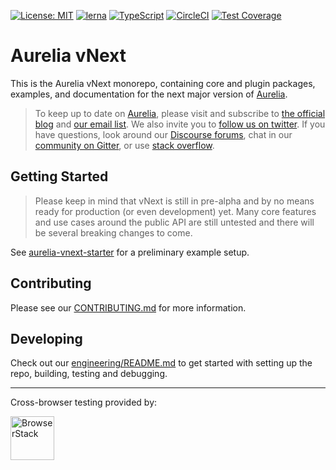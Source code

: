 [![License: MIT](https://img.shields.io/badge/License-MIT-yellow.svg)](https://opensource.org/licenses/MIT)
[![lerna](https://img.shields.io/badge/maintained%20with-lerna-cc00ff.svg)](https://lernajs.io/)
[![TypeScript](https://img.shields.io/badge/%3C%2F%3E-TypeScript-%230074c1.svg)](http://www.typescriptlang.org/)
[![CircleCI](https://circleci.com/gh/aurelia/aurelia.svg?style=shield)](https://circleci.com/gh/aurelia/aurelia)
[![Test Coverage](https://api.codeclimate.com/v1/badges/5ac0e13689735698073a/test_coverage)](https://codeclimate.com/github/aurelia/aurelia/test_coverage)

# Aurelia vNext

This is the Aurelia vNext monorepo, containing core and plugin packages, examples, and documentation for the next major version of [Aurelia](http://www.aurelia.io/).

> To keep up to date on [Aurelia](http://www.aurelia.io/), please visit and subscribe to [the official blog](http://blog.aurelia.io/) and [our email list](http://eepurl.com/ces50j). We also invite you to [follow us on twitter](https://twitter.com/aureliaeffect). If you have questions, look around our [Discourse forums](https://discourse.aurelia.io/), chat in our [community on Gitter](https://gitter.im/aurelia/discuss), or use [stack overflow](http://stackoverflow.com/search?q=aurelia).


## Getting Started

> Please keep in mind that vNext is still in pre-alpha and by no means ready for production (or even development) yet. Many core features and use cases around the public API are still untested and there will be several breaking changes to come.

See [aurelia-vnext-starter](https://github.com/aurelia-contrib/aurelia-vnext-starter) for a preliminary example setup.

## Contributing

Please see our [CONTRIBUTING.md](docs/CONTRIBUTING.md) for more information.

## Developing

Check out our [engineering/README.md](docs/engineering/README.md) to get started with setting up the repo, building, testing and debugging.

---

Cross-browser testing provided by:

<a href="http://browserstack.com"><img height="70" src="https://p3.zdusercontent.com/attachment/1015988/PWfFdN71Aung2evRkIVQuKJpE?token=eyJhbGciOiJkaXIiLCJlbmMiOiJBMTI4Q0JDLUhTMjU2In0..aUrNFb8clSXsFwgw5BUTcg.IJr5piuCen7PmSSBHSrOnqM9K5YZfxX3lvbp-5LCqoKOi4CjjgdA419iqjofs0nLtm26FMURvZ8JRTuKB4iHer6lGu5f8dXHtIkYAHjP5fXDWkl044Yg2mSdrhF6uPy62GdlBYoYxwvgkNrac8nN_In8GY-qOC7bYmlZyJT7tsTZUTYbNMQiXS86YA5LgdCEWzWreMvc3C6cvZtVXIrcVgpkroIhvsTQPm4vQA-Uq6iCbTPA4oX5cpEtMtrlg4jYBnnAE4BTw5UwU_dY83ep5g.7wpc1IKv0rSRGsvqCG_q3g" alt="BrowserStack"></a>

